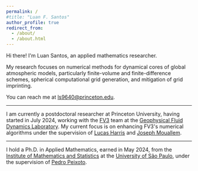 ```yaml
---
permalink: /
#title: "Luan F. Santos"
author_profile: true
redirect_from: 
  - /about/
  - /about.html
---
```


Hi there! I'm Luan Santos, an applied mathematics researcher.

My research focuses on numerical methods for dynamical cores of global atmospheric models, particularly finite-volume and finite-difference schemes, spherical computational grid generation, and mitigation of grid imprinting.

You can reach me at <a href="mailto:ls9640@princeton.edu">ls9640@princeton.edu</a>.


---

I am currently a postdoctoral researcher at Princeton University, having started in July 2024, working with the [FV3](https://www.gfdl.noaa.gov/fv3/) team at the [Geophysical Fluid Dynamics Laboratory](https://www.gfdl.noaa.gov/). 
My current focus is on enhancing FV3's numerical algorithms under the supervision of [Lucas Harris](https://www.gfdl.noaa.gov/lucas-harris-homepage/) and [Joseph Mouallem](https://www.gfdl.noaa.gov/joseph-mouallem/).

---

I hold a Ph.D. in Applied Mathematics, earned in May 2024, from the [Institute of Mathematics and Statistics](https://www.ime.usp.br/) at the [University of São Paulo](https://www.usp.br), under the supervision of [Pedro Peixoto](https://www.ime.usp.br/~pedrosp/).
